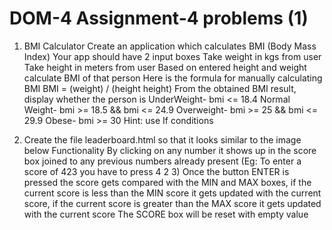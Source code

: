 # DOM-4 Assignment-4 problems (1)

1.  BMI Calculator
    Create an application which calculates BMI (Body Mass Index)
    Your app should have 2 input boxes
    Take weight in kgs from user
    Take height in meters from user
    Based on entered height and weight calculate BMI of that person
    Here is the formula for manually calculating BMI BMI = (weight) / (height
    height)
    From the obtained BMI result, display whether the person is
    UnderWeight- bmi <= 18.4
    Normal Weight- bmi >= 18.5 && bmi <= 24.9
    Overweight- bmi >= 25 && bmi <= 29.9
    Obese- bmi >= 30
    Hint: use If conditions

2.  Create the file leaderboard.html so that it looks similar to the image below
    Functionality
    By clicking on any number it shows up in the score box joined to any previous
    numbers already present (Eg: To enter a score of 423 you have to press 4 2 3)
    Once the button ENTER is pressed the score gets compared with the MIN and
    MAX boxes, if the current score is less than the MIN score it gets updated with the
    current score, if the current score is greater than the MAX score it gets updated
    with the current score
    The SCORE box will be reset with empty value
